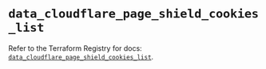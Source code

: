 # `data_cloudflare_page_shield_cookies_list`

Refer to the Terraform Registry for docs: [`data_cloudflare_page_shield_cookies_list`](https://registry.terraform.io/providers/cloudflare/cloudflare/5.10.0/docs/data-sources/page_shield_cookies_list).
